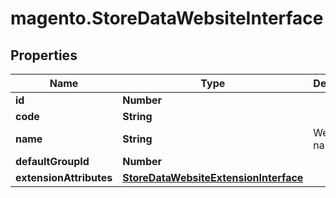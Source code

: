 # magento.StoreDataWebsiteInterface

## Properties
Name | Type | Description | Notes
------------ | ------------- | ------------- | -------------
**id** | **Number** |  | 
**code** | **String** |  | 
**name** | **String** | Website name | 
**defaultGroupId** | **Number** |  | 
**extensionAttributes** | [**StoreDataWebsiteExtensionInterface**](StoreDataWebsiteExtensionInterface.md) |  | [optional] 


